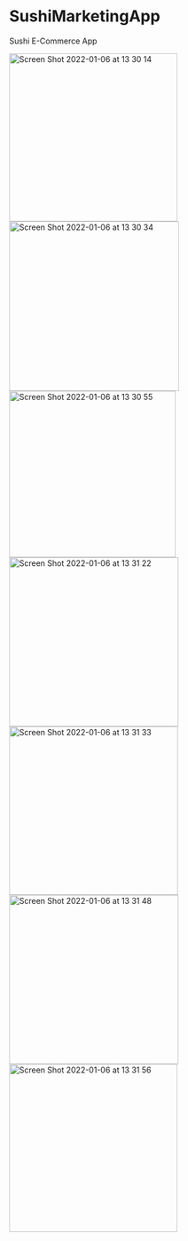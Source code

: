 # SushiMarketingApp

Sushi E-Commerce App


<img width="303" alt="Screen Shot 2022-01-06 at 13 30 14" src="https://user-images.githubusercontent.com/83357398/148369344-9e1e8e90-f86d-4900-a925-b655b503de3a.png">
<img width="306" alt="Screen Shot 2022-01-06 at 13 30 34" src="https://user-images.githubusercontent.com/83357398/148369353-57c164c7-c8c0-4770-90fb-d45d07753086.png">
<img width="300" alt="Screen Shot 2022-01-06 at 13 30 55" src="https://user-images.githubusercontent.com/83357398/148369363-9d75631c-17ad-4ad0-8b2d-05f18c9f12f1.png">
<img width="305" alt="Screen Shot 2022-01-06 at 13 31 22" src="https://user-images.githubusercontent.com/83357398/148369381-b9f7dd7d-1c82-45de-b288-21b612aaca32.png">
<img width="304" alt="Screen Shot 2022-01-06 at 13 31 33" src="https://user-images.githubusercontent.com/83357398/148369389-f1566e79-5031-41af-bb2d-b02f08fbd363.png">
<img width="305" alt="Screen Shot 2022-01-06 at 13 31 48" src="https://user-images.githubusercontent.com/83357398/148369395-6fa2db97-9575-4719-ae5d-d112f2c3b93d.png">
<img width="303" alt="Screen Shot 2022-01-06 at 13 31 56" src="https://user-images.githubusercontent.com/83357398/148369396-23feb449-b21f-4383-8931-f56a35b035c1.png">
